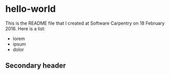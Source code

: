 # hello-world
This is the README file that I created at Software Carpentry on 18 February 2016. 
Here is  a list:
* lorem
* ipsum
* dolor
## Secondary header
